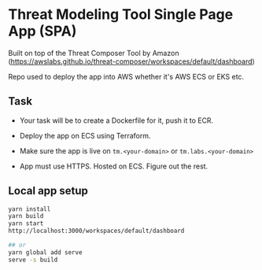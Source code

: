 # Threat Modeling Tool Single Page App (SPA)

Built on top of the Threat Composer Tool by Amazon (<https://awslabs.github.io/threat-composer/workspaces/default/dashboard>)

Repo used to deploy the app into AWS whether it's AWS ECS or EKS etc.

## Task

- Your task will be to create a Dockerfile for it, push it to ECR.

- Deploy the app on ECS using Terraform.

- Make sure the app is live on `tm.<your-domain>` or `tm.labs.<your-domain>`

- App must use HTTPS. Hosted on ECS. Figure out the rest.

## Local app setup

```bash
yarn install
yarn build
yarn start
http://localhost:3000/workspaces/default/dashboard

## or
yarn global add serve
serve -s build

```
